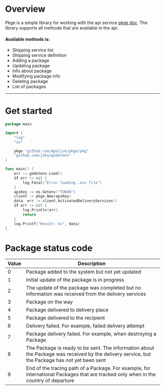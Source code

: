 # Overview
Pkge is a simple library for working with 
the api service [pkge doc](https://business.pkge.net/ru/docs). 
The library supports all methods that are available in the api.
#### Available methods is:
- Shipping service list
- Shipping service definition
- Adding a package 
- Updating package 
- Info about package
- Modifying package info
- Deleting package
- List of packages 
___ 
# Get started 
```go
package main

import (
	"log"
	"os"

	pkge "github.com/Apolisk/pkge/pkg"
	"github.com/joho/godotenv"
)

func main() {
	err := godotenv.Load()
	if err != nil {
		log.Fatal("Error loading .env file")
	}
	apiKey := os.Getenv("TOKEN")
	client := pkge.New(apiKey)
	data, err := client.ActivatedDeliveryServices()
	if err != nil {
		log.Println(err)
		return
	}
	log.Printf("Result: %v", data)
}

```
# Package status code 

| Value | Description|
|-------|---------------------|
| 0     | Package added to the system but not yet updated|
| 1     | Initial update of the package is in progress|
| 2     | The update of the package was completed but no information was received from the delivery services|
| 3     | Package on the way|
| 4     | Package delivered to delivery place|
| 5     | Package delivered to the recipient|
| 6     | Delivery failed. For example, failed delivery attempt|
| 7     | Package delivery failed. For example, when destroying a Package|
| 8     | The Package is ready to be sent. The information about the Package was received by the delivery service, but the Package has not yet been sent|
| 9     | End of the tracing path of a Package. For example, for international Packages that are tracked only when in the country of departure|
